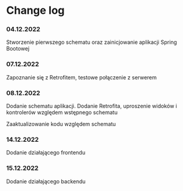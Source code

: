 # Change log #

### 04.12.2022 ###
Stworzenie pierwszego schematu oraz zainicjowanie aplikacji Spring Bootowej

### 07.12.2022 ###
Zapoznanie się z Retrofitem, testowe połączenie z serwerem

### 08.12.2022 ###
Dodanie schematu aplikacji. Dodanie Retrofita, uproszenie widoków i kontrolerów względem wstępnego schematu

Zaaktualizowanie kodu względem schematu

### 14.12.2022 ###
Dodanie działającego frontendu

### 15.12.2022 ###
Dodanie działającego backendu



